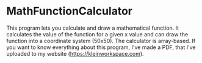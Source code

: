 # MathFunctionCalculator
This program lets you calculate and draw a mathematical function. It calculates the value of the function for a given x value and can draw the function into a coordinate system (50x50). The calculator is array-based.  If you want to know everything about this program, I've made a PDF, that I've uploaded to my website (https://kleinworkspace.com).
